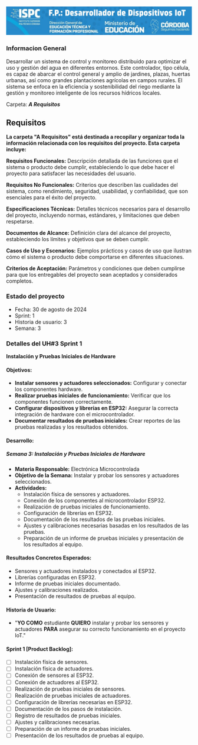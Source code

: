 
<p align=center><img src="../E recursos/image1-8.png" width="900"></p>


### Informacion General

Desarrollar un sistema de control y monitoreo distribuido para optimizar el uso y gestión del agua en diferentes entornos. Este controlador, tipo célula, es capaz de abarcar el control general y amplio de jardines, plazas, huertas urbanas, así como grandes plantaciones agrícolas en campos rurales. El sistema se enfoca en la eficiencia y sostenibilidad del riego mediante la gestión y monitoreo inteligente de los recursos hídricos locales.

Carpeta: ***A Requisitos***
## Requisitos

 __La carpeta "A Requisitos" está destinada a recopilar y organizar toda la información relacionada con los requisitos del proyecto. Esta carpeta incluye:__

__Requisitos Funcionales:__ Descripción detallada de las funciones que el sistema o producto debe cumplir, estableciendo lo que debe hacer el proyecto para satisfacer las necesidades del usuario.  

__Requisitos No Funcionales:__ Criterios que describen las cualidades del sistema, como rendimiento, seguridad, usabilidad, y confiabilidad, que son esenciales para el éxito del proyecto.

__Especificaciones Técnicas:__ Detalles técnicos necesarios para el desarrollo del proyecto, incluyendo normas, estándares, y limitaciones que deben respetarse.

__Documentos de Alcance:__ Definición clara del alcance del proyecto, estableciendo los límites y objetivos que se deben cumplir.  

__Casos de Uso y Escenarios:__ Ejemplos prácticos y casos de uso que ilustran cómo el sistema o producto debe comportarse en diferentes situaciones.   

__Criterios de Aceptación:__ Parámetros y condiciones que deben cumplirse para que los entregables del proyecto sean aceptados y considerados completos.    


### Estado del proyecto
- Fecha: 30 de agosto de 2024
- Sprint: 1
- Historia de usuario: 3
- Semana: 3

### Detalles del UH#3 Sprint 1  
**Instalación y Pruebas Iniciales de Hardware**

#### Objetivos:
- **Instalar sensores y actuadores seleccionados:** Configurar y conectar los componentes hardware.
- **Realizar pruebas iniciales de funcionamiento:** Verificar que los componentes funcionen correctamente.
- **Configurar dispositivos y librerías en ESP32:** Asegurar la correcta integración de hardware con el microcontrolador.
- **Documentar resultados de pruebas iniciales:** Crear reportes de las pruebas realizadas y los resultados obtenidos.

#### Desarrollo:
##### Semana 3: Instalación y Pruebas Iniciales de Hardware
- **Materia Responsable:** Electrónica Microcontrolada
- **Objetivo de la Semana:** Instalar y probar los sensores y actuadores seleccionados.
- **Actividades:**
  - Instalación física de sensores y actuadores.
  - Conexión de los componentes al microcontrolador ESP32.
  - Realización de pruebas iniciales de funcionamiento.
  - Configuración de librerías en ESP32.
  - Documentación de los resultados de las pruebas iniciales.
  - Ajustes y calibraciones necesarias basadas en los resultados de las pruebas.
  - Preparación de un informe de pruebas iniciales y presentación de los resultados al equipo.

#### Resultados Concretos Esperados:
- Sensores y actuadores instalados y conectados al ESP32.
- Librerías configuradas en ESP32.
- Informe de pruebas iniciales documentado.
- Ajustes y calibraciones realizados.
- Presentación de resultados de pruebas al equipo.

#### Historia de Usuario:
- "**YO COMO** estudiante **QUIERO** instalar y probar los sensores y actuadores **PARA** asegurar su correcto funcionamiento en el proyecto IoT."  
  

#### Sprint 1 [Product Backlog]:
- [ ] Instalación física de sensores.
- [ ] Instalación física de actuadores.
- [ ] Conexión de sensores al ESP32.
- [ ] Conexión de actuadores al ESP32.
- [ ] Realización de pruebas iniciales de sensores.
- [ ] Realización de pruebas iniciales de actuadores.
- [ ] Configuración de librerías necesarias en ESP32.
- [ ] Documentación de los pasos de instalación.
- [ ] Registro de resultados de pruebas iniciales.
- [ ] Ajustes y calibraciones necesarias.
- [ ] Preparación de un informe de pruebas iniciales.
- [ ] Presentación de los resultados de pruebas al equipo.
